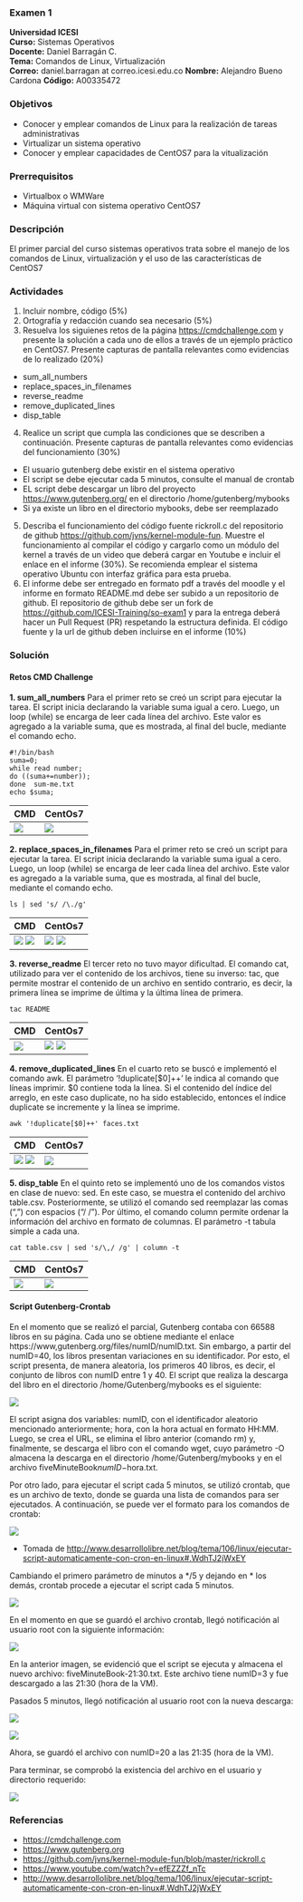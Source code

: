 ### Examen 1
**Universidad ICESI**  
**Curso:** Sistemas Operativos  
**Docente:** Daniel Barragán C.  
**Tema:** Comandos de Linux, Virtualización  
**Correo:** daniel.barragan at correo.icesi.edu.co
**Nombre:** Alejandro Bueno Cardona
**Código:** A00335472

### Objetivos
* Conocer y emplear comandos de Linux para la realización de tareas administrativas
* Virtualizar un sistema operativo
* Conocer y emplear capacidades de CentOS7 para la vitualización

### Prerrequisitos
* Virtualbox o WMWare
* Máquina virtual con sistema operativo CentOS7

### Descripción
El primer parcial del curso sistemas operativos trata sobre el manejo de los comandos de Linux, virtualización y el uso de las características de CentOS7

### Actividades
1. Incluir nombre, código (5%)
2. Ortografía y redacción cuando sea necesario (5%)
3. Resuelva los siguienes retos de la página https://cmdchallenge.com y presente la solución a cada uno de ellos a través de un ejemplo práctico en CentOS7. Presente capturas de pantalla relevantes como evidencias de lo realizado (20%)
  * sum_all_numbers
  * replace_spaces_in_filenames
  * reverse_readme
  * remove_duplicated_lines
  * disp_table
4. Realice un script que cumpla las condiciones que se describen a continuación. Presente capturas de pantalla relevantes como evidencias del funcionamiento (30%)
  * El usuario gutenberg debe existir en el sistema operativo
  * El script se debe ejecutar cada 5 minutos, consulte el manual de crontab
  * EL script debe descargar un libro del proyecto https://www.gutenberg.org/ en el directorio /home/gutenberg/mybooks
  * Si ya existe un libro en el directorio mybooks, debe ser reemplazado  
5. Describa el funcionamiento del código fuente rickroll.c del repositorio de github https://github.com/jvns/kernel-module-fun. Muestre el funcionamiento al compilar el código y cargarlo como un módulo del kernel a través de un video que deberá cargar en Youtube e incluir el enlace en el informe (30%). Se recomienda emplear el sistema operativo Ubuntu con interfaz gráfica para esta prueba.
6. El informe debe ser entregado en formato pdf a través del moodle y el informe en formato README.md debe ser subido a un repositorio de github. El repositorio de github debe ser un fork de https://github.com/ICESI-Training/so-exam1 y para la entrega deberá hacer un Pull Request (PR) respetando la estructura definida. El código fuente y la url de github deben incluirse en el informe (10%)  

### Solución

#### Retos CMD Challenge

**1. sum_all_numbers**
Para el primer reto se creó un script para ejecutar la tarea. El script inicia declarando la variable suma igual a cero. Luego, un loop (while) se encarga de leer cada línea del archivo. Este valor es agregado a la variable suma, que es mostrada, al final del bucle, mediante el comando echo.

    #!/bin/bash
    suma=0;
    while read number;
    do ((suma+=number));
    done  sum-me.txt
    echo $suma;

| CMD | CentOs7 |
| --- | --- |
| ![][1] | ![][2] |

**2. replace_spaces_in_filenames**
Para el primer reto se creó un script para ejecutar la tarea. El script inicia declarando la variable suma igual a cero. Luego, un loop (while) se encarga de leer cada línea del archivo. Este valor es agregado a la variable suma, que es mostrada, al final del bucle, mediante el comando echo.

    ls | sed 's/ /\./g'

| CMD | CentOs7 |
| --- | --- |
| ![][3] ![][4]| ![][5] ![][6] |

**3. reverse_readme**
El tercer reto no tuvo mayor dificultad. El comando cat, utilizado para ver el contenido de los archivos, tiene su inverso: tac, que permite mostrar el contenido de un archivo en sentido contrario, es decir, la primera línea se imprime de última y la última línea de primera.

    tac README

| CMD | CentOs7 |
| --- | --- |
| ![][7] | ![][8] ![][9] |

**4. remove_duplicated_lines**
En el cuarto reto se buscó e implementó el comando awk. El parámetro ‘!duplicate[$0]++’ le indica al comando que líneas imprimir. $0 contiene toda la línea. Si el contenido del índice del arreglo, en este caso duplicate, no ha sido establecido, entonces el índice duplicate se incremente y la línea se imprime.

    awk '!duplicate[$0]++' faces.txt

| CMD | CentOs7 |
| --- | --- |
| ![][10] ![][11] | ![][12] |

**5. disp_table**
En el quinto reto se implementó uno de los comandos vistos en clase de nuevo: sed. En este caso, se muestra el contenido del archivo table.csv. Posteriormente, se utilizó el comando sed reemplazar las comas (“\,”) con espacios (“/ /”). Por último, el comando column permite ordenar la información del archivo en formato de columnas. El parámetro -t tabula simple a cada una.

    cat table.csv | sed 's/\,/ /g' | column -t

| CMD | CentOs7 |
| --- | --- |
| ![][13] | ![][14] |

#### Script Gutenberg-Crontab

En el momento que se realizó el parcial, Gutenberg contaba con 66588 libros en su página. Cada uno se obtiene mediante el enlace  https://www,gutenberg.org/files/numID/numID.txt. Sin embargo, a partir del numID=40, los libros presentan variaciones en su identificador. Por esto, el script presenta, de manera aleatoria, los primeros 40 libros, es decir, el conjunto de libros con numID entre 1 y 40. El script que realiza la descarga del libro en el directorio /home/Gutenberg/mybooks es el siguiente:

![][15]

El script asigna dos variables: numID, con el identificador aleatorio mencionado anteriormente; hora, con la hora actual en formato HH:MM. Luego, se crea el URL, se elimina el libro anterior (comando rm) y, finalmente, se descarga el libro con el comando wget, cuyo parámetro -O almacena la descarga en el directorio /home/Gutenberg/mybooks y en el archivo fiveMinuteBook$numID-$hora.txt.

Por otro lado, para ejecutar el script cada 5 minutos, se utilizó crontab, que es un archivo de texto, donde se guarda una lista de comandos para ser ejecutados. A continuación, se puede ver el formato para los comandos de crontab:

![][16]
* Tomada de http://www.desarrollolibre.net/blog/tema/106/linux/ejecutar-script-automaticamente-con-cron-en-linux#.WdhTJ2jWxEY

Cambiando el primero parámetro de minutos a */5 y dejando en * los demás, crontab procede a ejecutar el script cada 5 minutos.

![][17]

En el momento en que se guardó el archivo crontab, llegó notificación al usuario root con la siguiente información:

![][18]

En la anterior imagen, se evidenció que el script se ejecuta y almacena el nuevo archivo: fiveMinuteBook-21:30.txt. Este archivo tiene numID=3 y fue descargado a las 21:30 (hora de la VM).

Pasados 5 minutos, llegó notificación al usuario root con la nueva descarga:

![][19]

![][20]

Ahora, se guardó el archivo con numID=20 a las 21:35 (hora de la VM).

Para terminar, se comprobó la existencia del archivo en el usuario y directorio requerido:

![][21]




### Referencias
* https://cmdchallenge.com  
* https://www.gutenberg.org  
* https://github.com/jvns/kernel-module-fun/blob/master/rickroll.c
* https://www.youtube.com/watch?v=efEZZZf_nTc
* http://www.desarrollolibre.net/blog/tema/106/linux/ejecutar-script-automaticamente-con-cron-en-linux#.WdhTJ2jWxEY

[1]: images/reto1CMD.png
[2]: images/reto1CO.png
[3]: images/reto2CMDI.png
[4]: images/reto2CMDII.png
[5]: images/reto2COI.png
[6]: images/reto2COII.png
[7]: images/reto3CMD.png
[8]: images/reto3COI.png
[9]: images/reto3COII.png
[10]: images/reto4CMDI.png
[11]: images/reto4CMDII.png
[12]: images/reto4CO.png
[13]: images/reto5CMD.png
[14]: images/reto5CO.png
[15]: images/sgc1.png
[16]: images/sgc2.png
[17]: images/sgc3.png
[18]: images/sgc4.png
[19]: images/sgc5.png
[20]: images/sgc6.png
[21]: images/sgc7.png


